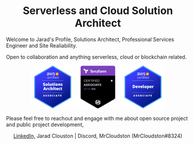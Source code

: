 <h1 align='center'>Serverless and Cloud Solution Architect</h1>

Welcome to Jarad's Profile, Solutions Architect, Professional Services Engineer and Site Realiability.

Open to collaboration and anything serverless, cloud or blockchain related.

<p align='center'>
<a href='https://www.credly.com/earner/earned/badge/f79b0404-91e3-4c75-8fd1-acd7bd3c61f3'><img src='./content/asa.png' width='120' height='120' alt='AWS Certified Associate Architect' /></a>
<a href='https://www.credly.com/earner/earned/badge/86ed6258-fcf6-497f-9a39-519444f34bd9'><img src='./content/h2.png' width='120' height='120' alt='HashiCorp Terraform Certified Associate' /></a>
<a href='https://www.credly.com/earner/earned/badge/d9b54c12-af67-4763-a076-d0320dba736b'><img src='./content/adev.png' width='120' height='120' alt='AWS Certified Associate Developer' /></a>
</p>

Please feel free to reachout and engage with me about open source project and public project development,
<p align='center'>
    <a href='https://www.linkedin.com/in/jaradclouston/'>LinkedIn,</a> Jarad Clouston   |
    Discord, MrCloudston (MrCloudston#8324)
</p>

<!---
MrCloudston/MrCloudston is a ✨ special ✨ repository because its `README.md` (this file) appears on your GitHub profile.
You can click the Preview link to take a look at your changes.
--->
